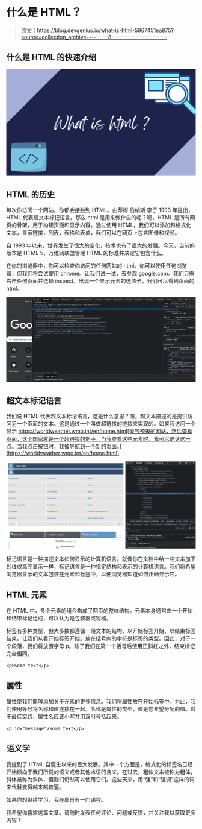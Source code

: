 # 什么是 HTML？

> 原文：<https://blog.devgenius.io/what-is-html-5967451ea975?source=collection_archive---------8----------------------->

## 什么是 HTML 的快速介绍

![](img/4c14ff81424f2f9db278872c3a9b57af.png)

## HTML 的历史

每次你访问一个网站，你都会接触到 HTML。由蒂姆·伯纳斯·李于 1993 年提出，HTML 代表超文本标记语言。那么 html 是用来做什么的呢？嗯，HTML 是所有网页的骨架，用于构建页面和显示内容。通过使用 HTML，我们可以添加和格式化文本，显示链接，列表，表格和表单，我们可以在网页上包含图像和视频。

自 1993 年以来，世界发生了很大的变化，技术也有了很大的发展。今天，当前的版本是 HTML 5，万维网联盟管理 HTML 的标准并决定它包含什么。

在你的浏览器中，你可以检查你访问的任何网站的 html。你可以使用任何浏览器，但我们将尝试使用 chrome。让我们试一试，去参观 google.com。我们只需右击任何页面并选择 inspect。出现一个显示元素的选项卡，我们可以看到页面的 html。

![](img/818f183f012c552a867e1b069d145485.png)

## 超文本标记语言

我们说 HTML 代表超文本标记语言，这是什么意思？嗯，超文本描述的是提供访问另一个页面的文本。这是通过一个叫做超链接的链接来实现的。如果我访问一个显示 https://worldweather.wmo.int/en/home.html[天气预报的网站，然后查看页面，这个国家就是一个超链接的例子，当我查看这些元素时，我可以确认这一点。当我点击按钮时，我被导航到一个新的页面。](https://worldweather.wmo.int/en/home.html)

![](img/325165ba6cb4b3b7117e09d9fa4a5da5.png)

标记语言是一种描述文本如何显示的计算机语言。就像你在文档中给一些文本加下划线或高亮显示一样，标记语言是一种指定结构和表示的计算机语言。我们将希望浏览器显示的文本包装在元素和标签中，以便浏览器知道如何正确显示它。

## HTML 元素

在 HTML 中，多个元素的组合构成了网页的整体结构。元素本身通常由一个开始和结束标记组成，可以认为是包装器或容器。

标签有多种类型，但大多数都遵循一段文本的结构，以开始标签开始，以结束标签结束。让我们从看开始标签开始。放在括号内的字符是标签的类型。因此，对于一个段落，我们将放置字母 p。除了我们在第一个括号后使用正斜杠之外，结束标记完全相同。

```
<p>Some text</p>
```

## 属性

属性使我们能够添加关于元素的更多信息。我们将属性放在开始标签中。为此，我们使用等号将名称和值连接在一起。名称是属性的类型，值是您希望分配的值。对于最佳实践，属性名应该小写并用双引号括起来。

```
<p id="message">Some text</p>
```

## 语义学

我提到了 HTML 自诞生以来的巨大发展。其中一个方面是，格式化的标签名已经开始倾向于我们所说的语义或者其他术语的含义。在过去，粗体文本被称为粗体，斜体被称为斜体，但我们仍然可以使用它们。这些天来，用“强”和“强调”这样的词来代替变得越来越普遍。

如果你想继续学习，我在[周日](https://www.udemy.com/course/html-a-crash-course-for-beginners/learn/lecture/32718880#overview)有一门课程。

我希望你喜欢这篇文章。请随时发表任何评论、问题或反馈，并关注我以获取更多内容！